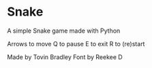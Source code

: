 # Snake
A simple Snake game made with Python

Arrows to move
Q to pause
E to exit
R to (re)start

Made by Tovin Bradley
Font by Reekee D
